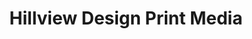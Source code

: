 ---
title: "Hillview Design Print Media"
url: /morgan-hill/hillview-design-print-media/
shop: Kopieren
---
